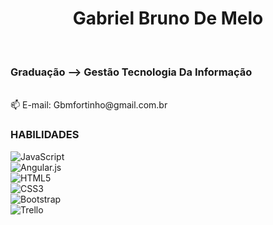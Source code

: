 <!--
**gbmfortinho/gbmfortinho** is a ✨ _special_ ✨ repository because its `README.md` (this file) appears on your GitHub profile.

Here are some ideas to get you started:

- 🔭 I’m currently working on ...
- 🌱 I’m currently learning ...
- 👯 I’m looking to collaborate on ...
- 🤔 I’m looking for help with ...
- 💬 Ask me about ...
- 📫 How to reach me: ...
- 😄 Pronouns: ...
- ⚡ Fun fact: ...
-->
<h1 align="center"> Gabriel Bruno De Melo</h1>
<br />
<h3 > Graduação --> Gestão Tecnologia Da Informação </h3 >
<br />
📫 E-mail: Gbmfortinho@gmail.com.br
  
### HABILIDADES
![JavaScript](https://img.shields.io/badge/javascript-%23323330.svg?style=for-the-badge&logo=javascript&logoColor=%23F7DF1E) <br />![Angular.js](https://img.shields.io/badge/angular.js-%23E23237.svg?style=for-the-badge&logo=angularjs&logoColor=white)<br />![HTML5](https://img.shields.io/badge/html5-%23E34F26.svg?style=for-the-badge&logo=html5&logoColor=white) <br />![CSS3](https://img.shields.io/badge/css3-%231572B6.svg?style=for-the-badge&logo=css3&logoColor=white) <br />![Bootstrap](https://img.shields.io/badge/bootstrap-%23563D7C.svg?style=for-the-badge&logo=bootstrap&logoColor=white)<br /> ![Trello](https://img.shields.io/badge/Trello-%23026AA7.svg?style=for-the-badge&logo=Trello&logoColor=white) 
 
